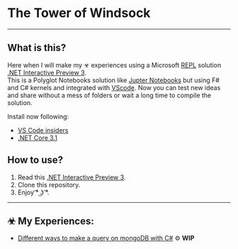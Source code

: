 # The Tower of Windsock
___
## What is this? 
Here when I will make my ☣ experiences using a Microsoft [REPL](https://en.wikipedia.org/wiki/Read%E2%80%93eval%E2%80%93print_loop) solution [.NET Interactive Preview 3](https://devblogs.microsoft.com/dotnet/net-interactive-preview-3-vs-code-insiders-and-polyglot-notebooks/).  
This is a Polyglot Notebooks solution like [Jupter Notebooks](https://jupyter.org/) but using F# and C# kernels and integrated with [VScode](https://code.visualstudio.com/insiders/). Now you can test new ideas and share without a mess of folders or wait a long time to compile the solution.

Install now following:
* [VS Code insiders](https://code.visualstudio.com/insiders/)
* [.NET Core 3.1](https://dotnet.microsoft.com/download/dotnet-core/3.1) 

## How to use? 
1. Read this [.NET Interactive Preview 3](https://devblogs.microsoft.com/dotnet/net-interactive-preview-3-vs-code-insiders-and-polyglot-notebooks/).
2. Clone this repository.
3. Enjoy    ͡° ͜ʖ  ͡°.
___
## ☣ My Experiences:  
* [Different ways to make a query on mongoDB with C#](https://github.com/nathancaracho/tower-of-windsock/blob/master/experiences/MongoDbQueries.ipynb) ⚙ **WIP**
